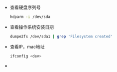 * 查看硬盘序列号

  ```bash
  hdparm -i /dev/sda
  ```

  

* 查看操作系统安装日期

  ```bash
  dumpe2fs /dev/sda1 | grep 'Filesystem created'
  ```

  

* 查看IP，mac地址

  ```bash
  ifconfig <dev>
  ```

  

* 

